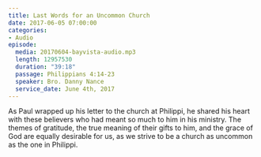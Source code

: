```yaml
---
title: Last Words for an Uncommon Church
date: 2017-06-05 07:00:00
categories:
- Audio
episode:
  media: 20170604-bayvista-audio.mp3
  length: 12957530
  duration: "39:18"
  passage: Philippians 4:14-23
  speaker: Bro. Danny Nance
  service_date: June 4th, 2017
---
```

As Paul wrapped up his letter to the church at Philippi, he shared his heart with these believers who had meant so much to him in his ministry. The themes of gratitude, the true meaning of their gifts to him, and the grace of God are equally desirable for us, as we strive to be a church as uncommon as the one in Philippi.